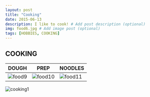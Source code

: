 ```yaml
---
layout: post
title: "Cooking"
date: 2015-06-13
description: I like to cook! # Add post description (optional)
img: food6.jpg # Add image post (optional)
tags: [HOBBIES, COOKING]
---
```


## COOKING

DOUGH | PREP | NOODLES
----- | ---- | -------
![food9](http://natgrrl.github.io/assets/img/food9.jpg) | ![food10](http://natgrrl.github.io/assets/img/food10.jpg) | ![food11](http://natgrrl.github.io/assets/img/food11.jpg) 

![cooking1](http://natgrrl.github.io/assets/img/cooking1.jpg)








